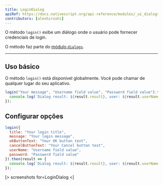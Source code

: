 ```yaml
---
title: LoginDialog
apiRef: https://docs.nativescript.org/api-reference/modules/_ui_dialogs_#login
contributors: [alexhiroshi]
---
```


O método `login()` exibe um diálogo onde o usuário pode fornecer credenciais de login.

O método faz parte do [módulo `dialogs`](https://docs.nativescript.org/api-reference/modules/_ui_dialogs_).

---

## Uso básico

O método `login()` está disponível globalmente. Você pode chamar de qualquer lugar do seu aplicativo.

```javascript
login("Your message", "Username field value", "Password field value").then(result => {
  console.log(`Dialog result: ${result.result}, user: ${result.userName}, pwd: ${result.password}`);
});
```

## Configurar opções

```JavaScript
login({
  title: "Your login title",
  message: "Your login message",
  okButtonText: "Your OK button text",
  cancelButtonText: "Your Cancel button text",
  userName: "Username field value",
  password: "Password field value"
}).then(result => {
  console.log(`Dialog result: ${result.result}, user: ${result.userName}, pwd: ${result.password}`);
});
```

[> screenshots for=LoginDialog <]